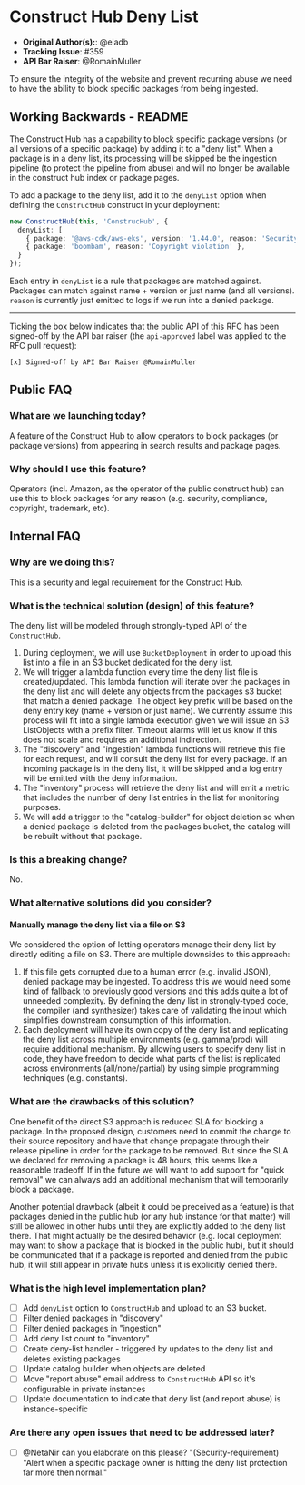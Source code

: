 # Construct Hub Deny List

* **Original Author(s):**: @eladb
* **Tracking Issue**: #359
* **API Bar Raiser**: @RomainMuller

To ensure the integrity of the website and prevent recurring abuse we need to have the ability to block specific packages from being ingested.

## Working Backwards - README

The Construct Hub has a capability to block specific package versions (or all versions of a specific package) by 
adding it to a "deny list". When a package is in a deny list, its processing will be skipped be the ingestion 
pipeline (to protect the pipeline from abuse) and will no longer be available in the construct hub index or package pages.

To add a package to the deny list, add it to the `denyList` option when defining the `ConstructHub` construct in your deployment:

```ts
new ConstructHub(this, 'ConstrucHub', {
  denyList: [
    { package: '@aws-cdk/aws-eks', version: '1.44.0', reason: 'Security issue.' },
    { package: 'boombam', reason: 'Copyright violation' },
  }
});
```

Each entry in `denyList` is a rule that packages are matched against. Packages can match against
name + version or just name (and all versions). `reason` is currently just emitted to logs
if we run into a denied package.

---

Ticking the box below indicates that the public API of this RFC has been
signed-off by the API bar raiser (the `api-approved` label was applied to the
RFC pull request):

```
[x] Signed-off by API Bar Raiser @RomainMuller
```

## Public FAQ


### What are we launching today?

A feature of the Construct Hub to allow operators to block packages (or package versions) from
appearing in search results and package pages.

### Why should I use this feature?

Operators (incl. Amazon, as the operator of the public construct hub) can use this to block
packages for any reason (e.g. security, compliance, copyright, trademark, etc).

## Internal FAQ

### Why are we doing this?

This is a security and legal requirement for the Construct Hub.

### What is the technical solution (design) of this feature?

The deny list will be modeled through strongly-typed API of the `ConstructHub`.

1. During deployment, we will use `BucketDeployment` in order to upload this list into a file in an S3 bucket dedicated
   for the deny list.
3. We will trigger a lambda function every time the deny list file is created/updated. This lambda function will 
   iterate over the packages in the deny list and will delete any objects from the packages s3 bucket that match a 
   denied package. The object key prefix will be based on the deny entry key (name + version or just name). 
   We currently assume this process will fit into a single lambda execution given we will issue an S3 ListObjects 
   with a prefix filter. Timeout alarms will let us know if this does not scale and requires an additional indirection.
3. The "discovery" and "ingestion" lambda functions will retrieve this file for each request, and will consult the 
   deny list for every package. If an incoming package is in the deny list, it will be skipped and a log entry will 
   be emitted with the deny information.
4. The "inventory" process will retrieve the deny list and will emit a metric that includes the number of deny
   list entries in the list for monitoring purposes.
6. We will add a trigger to the "catalog-builder" for object deletion so when a denied package is deleted from 
   the packages bucket, the catalog will be rebuilt without that package.

### Is this a breaking change?

No.

### What alternative solutions did you consider?

#### Manually manage the deny list via a file on S3

We considered the option of letting operators manage their deny list by directly editing a file on S3. There are multiple downsides to this approach:

1. If this file gets corrupted due to a human error (e.g. invalid JSON), denied package may be ingested. 
   To address this we would need some kind of fallback to previously good versions and this adds quite a 
   lot of unneeded complexity. By defining the deny list in strongly-typed code, the compiler (and synthesizer) 
   takes care of validating the input which simplifies downstream consumption of this information.
3. Each deployment will have its own copy of the deny list and replicating the deny list across multiple 
   environments (e.g. gamma/prod) will require additional mechanism. By allowing users to specify deny list 
   in code, they have freedom to decide what parts of the list is replicated across environments (all/none/partial) 
   by using simple programming techniques (e.g. constants).


### What are the drawbacks of this solution?

One benefit of the direct S3 approach is reduced SLA for blocking a package. In the proposed design, customers need to 
commit the change to their source repository and have that change propagate through their release pipeline in order for
the package to be removed. But since the SLA we declared for removing a package is 48 hours, this seems like a reasonable
tradeoff. If in the future we will want to add support for "quick removal" we can always add an additional mechanism that
will temporarily block a package.

Another potential drawback (albeit it could be preceived as a feature) is that packages denied in the public hub (or any 
hub instance for that matter) will still be allowed in other hubs until they are explicitly 
added to the deny list there. That might actually be the desired behavior (e.g. local deployment may 
want to show a package that is blocked in the public hub), but it should be communicated that if a 
package is reported and denied from the public hub, it will still appear in private hubs unless it is 
explicitly denied there.

### What is the high level implementation plan?

- [ ] Add `denyList` option to `ConstructHub` and upload to an S3 bucket.
- [ ] Filter denied packages in "discovery"
- [ ] Filter denied packages in "ingestion"
- [ ] Add deny list count to "inventory"
- [ ] Create deny-list handler - triggered by updates to the deny list and deletes existing packages
- [ ] Update catalog builder when objects are deleted
- [ ] Move "report abuse" email address to `ConstructHub` API so it's configurable in private instances
- [ ] Update documentation to indicate that deny list (and report abuse) is instance-specific

### Are there any open issues that need to be addressed later?

* [ ] @NetaNir can you elaborate on this please? "(Security-requirement) "Alert when a specific package owner 
      is hitting the deny list protection far more then normal."
